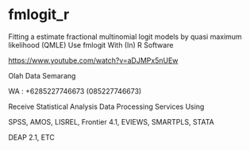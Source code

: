 # fmlogit_r
Fitting a estimate fractional multinomial logit models by quasi maximum likelihood (QMLE) Use fmlogit With (In) R Software

https://www.youtube.com/watch?v=aDJMPx5nUEw

Olah Data Semarang

WA : +6285227746673 (085227746673)

Receive Statistical Analysis Data Processing Services Using

SPSS, AMOS, LISREL, Frontier 4.1, EVIEWS, SMARTPLS, STATA

DEAP 2.1, ETC
